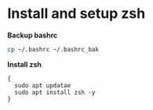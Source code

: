 # Install and setup zsh

**Backup bashrc**

```bash
cp ~/.bashrc ~/.bashrc_bak
```

**Install zsh**

```
{
  sudo apt updatae
  sudo apt install zsh -y
}
```
